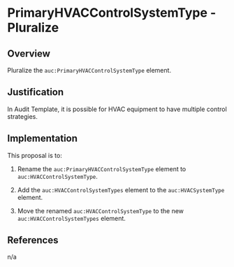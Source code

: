 # PrimaryHVACControlSystemType - Pluralize

## Overview

Pluralize the `auc:PrimaryHVACControlSystemType` element.

## Justification

In Audit Template, it is possible for HVAC equipment to have multiple control strategies.

## Implementation

This proposal is to:

1. Rename the `auc:PrimaryHVACControlSystemType` element to `auc:HVACControlSystemType`.

2. Add the `auc:HVACControlSystemTypes` element to the `auc:HVACSystemType` element.

2. Move the renamed `auc:HVACControlSystemType` to the new `auc:HVACControlSystemTypes` element.

## References

n/a
